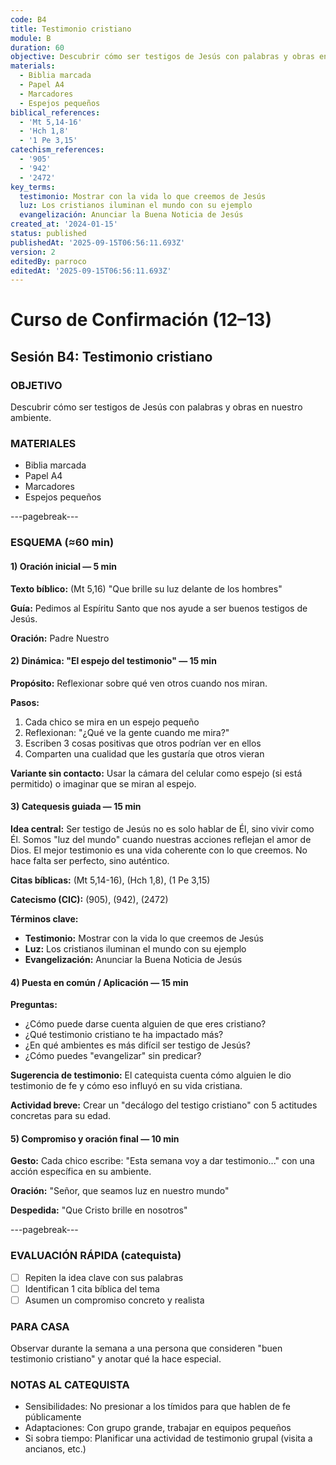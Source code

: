 ```yaml
---
code: B4
title: Testimonio cristiano
module: B
duration: 60
objective: Descubrir cómo ser testigos de Jesús con palabras y obras en nuestro ambiente.
materials:
  - Biblia marcada
  - Papel A4
  - Marcadores
  - Espejos pequeños
biblical_references:
  - 'Mt 5,14-16'
  - 'Hch 1,8'
  - '1 Pe 3,15'
catechism_references:
  - '905'
  - '942'
  - '2472'
key_terms:
  testimonio: Mostrar con la vida lo que creemos de Jesús
  luz: Los cristianos iluminan el mundo con su ejemplo
  evangelización: Anunciar la Buena Noticia de Jesús
created_at: '2024-01-15'
status: published
publishedAt: '2025-09-15T06:56:11.693Z'
version: 2
editedBy: parroco
editedAt: '2025-09-15T06:56:11.693Z'
---
```


# Curso de Confirmación (12–13)
## Sesión B4: Testimonio cristiano

### OBJETIVO
Descubrir cómo ser testigos de Jesús con palabras y obras en nuestro ambiente.

### MATERIALES
- Biblia marcada
- Papel A4
- Marcadores
- Espejos pequeños

---pagebreak---

### ESQUEMA (≈60 min)

#### 1) Oración inicial — 5 min
**Texto bíblico:** (Mt 5,16) "Que brille su luz delante de los hombres"

**Guía:** Pedimos al Espíritu Santo que nos ayude a ser buenos testigos de Jesús.

**Oración:** Padre Nuestro

#### 2) Dinámica: "El espejo del testimonio" — 15 min
**Propósito:** Reflexionar sobre qué ven otros cuando nos miran.

**Pasos:**
1. Cada chico se mira en un espejo pequeño
2. Reflexionan: "¿Qué ve la gente cuando me mira?"
3. Escriben 3 cosas positivas que otros podrían ver en ellos
4. Comparten una cualidad que les gustaría que otros vieran

**Variante sin contacto:** Usar la cámara del celular como espejo (si está permitido) o imaginar que se miran al espejo.

#### 3) Catequesis guiada — 15 min
**Idea central:** Ser testigo de Jesús no es solo hablar de Él, sino vivir como Él. Somos "luz del mundo" cuando nuestras acciones reflejan el amor de Dios. El mejor testimonio es una vida coherente con lo que creemos. No hace falta ser perfecto, sino auténtico.

**Citas bíblicas:** (Mt 5,14-16), (Hch 1,8), (1 Pe 3,15)

**Catecismo (CIC):** (905), (942), (2472)

**Términos clave:**
- **Testimonio:** Mostrar con la vida lo que creemos de Jesús
- **Luz:** Los cristianos iluminan el mundo con su ejemplo
- **Evangelización:** Anunciar la Buena Noticia de Jesús

#### 4) Puesta en común / Aplicación — 15 min
**Preguntas:**
- ¿Cómo puede darse cuenta alguien de que eres cristiano?
- ¿Qué testimonio cristiano te ha impactado más?
- ¿En qué ambientes es más difícil ser testigo de Jesús?
- ¿Cómo puedes "evangelizar" sin predicar?

**Sugerencia de testimonio:** El catequista cuenta cómo alguien le dio testimonio de fe y cómo eso influyó en su vida cristiana.

**Actividad breve:** Crear un "decálogo del testigo cristiano" con 5 actitudes concretas para su edad.

#### 5) Compromiso y oración final — 10 min
**Gesto:** Cada chico escribe: "Esta semana voy a dar testimonio..." con una acción específica en su ambiente.

**Oración:** "Señor, que seamos luz en nuestro mundo"

**Despedida:** "Que Cristo brille en nosotros"

---pagebreak---

### EVALUACIÓN RÁPIDA (catequista)
- [ ] Repiten la idea clave con sus palabras
- [ ] Identifican 1 cita bíblica del tema
- [ ] Asumen un compromiso concreto y realista

### PARA CASA
Observar durante la semana a una persona que consideren "buen testimonio cristiano" y anotar qué la hace especial.

### NOTAS AL CATEQUISTA
- Sensibilidades: No presionar a los tímidos para que hablen de fe públicamente
- Adaptaciones: Con grupo grande, trabajar en equipos pequeños
- Si sobra tiempo: Planificar una actividad de testimonio grupal (visita a ancianos, etc.)
